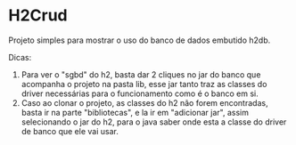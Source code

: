 # H2Crud

Projeto simples para mostrar o uso do banco de dados embutido h2db.

Dicas:
1. Para ver o "sgbd" do h2, basta dar 2 cliques no jar do banco que acompanha o projeto na pasta lib, esse jar tanto traz as classes do driver necessárias para o funcionamento como é o banco em si.
2. Caso ao clonar o projeto, as classes do h2 não forem encontradas, basta ir na parte "bibliotecas", e la ir em "adicionar jar", assim selecionando o jar do h2, para o java saber onde esta a classe do driver de banco que ele vai usar.
